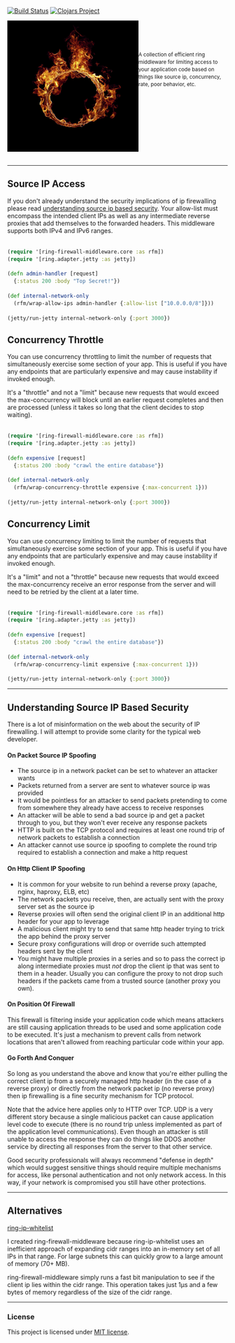 [![Build Status](https://travis-ci.com/rutledgepaulv/ring-firewall-middleware.svg?branch=master)](https://travis-ci.com/rutledgepaulv/ring-firewall-middleware)
[![Clojars Project](https://img.shields.io/clojars/v/org.clojars.rutledgepaulv/ring-firewall-middleware.svg)](https://clojars.org/org.clojars.rutledgepaulv/ring-firewall-middleware)

<img src="./docs/ring-of-fire.jpg" title="brisingr" width="300" height="300" align="left" padding="5px"/>
<small>
<br/><br/><br/><br/>
A collection of efficient ring middleware for limiting access to your application code 
based on things like source ip, concurrency, rate, poor behavior, etc.
</small>
<br clear="all" /><br />

---

## Source IP Access 

If you don't already understand the security implications of ip firewalling please read 
[understanding source ip based security](#understanding-source-ip-based-security). Your 
allow-list must encompass the intended client IPs as well as any intermediate reverse 
proxies that add themselves to the forwarded headers. This middleware supports both IPv4
and IPv6 ranges.

```clojure

(require '[ring-firewall-middleware.core :as rfm])
(require '[ring.adapter.jetty :as jetty])

(defn admin-handler [request]
  {:status 200 :body "Top Secret!"})

(def internal-network-only
  (rfm/wrap-allow-ips admin-handler {:allow-list ["10.0.0.0/8"]}))

(jetty/run-jetty internal-network-only {:port 3000})

```


## Concurrency Throttle

You can use concurrency throttling to limit the number of requests that
simultaneously exercise some section of your app. This is useful if you 
have any endpoints that are particularly expensive and may cause instability 
if invoked enough.

It's a "throttle" and not a "limit" because new requests that would exceed the 
max-concurrency will block until an earlier request completes and then are 
processed (unless it takes so long that the client decides to stop waiting).

```clojure 

(require '[ring-firewall-middleware.core :as rfm])
(require '[ring.adapter.jetty :as jetty])

(defn expensive [request]
  {:status 200 :body "crawl the entire database"})
  
(def internal-network-only
  (rfm/wrap-concurrency-throttle expensive {:max-concurrent 1}))
  
(jetty/run-jetty internal-network-only {:port 3000})

```


## Concurrency Limit

You can use concurrency limiting to limit the number of requests that
simultaneously exercise some section of your app. This is useful if you
have any endpoints that are particularly expensive and may cause instability
if invoked enough.

It's a "limit" and not a "throttle" because new requests that would exceed the
max-concurrency receive an error response from the server and will need to be 
retried by the client at a later time.

```clojure 

(require '[ring-firewall-middleware.core :as rfm])
(require '[ring.adapter.jetty :as jetty])

(defn expensive [request]
  {:status 200 :body "crawl the entire database"})
  
(def internal-network-only
  (rfm/wrap-concurrency-limit expensive {:max-concurrent 1}))
  
(jetty/run-jetty internal-network-only {:port 3000})

```

---

## Understanding Source IP Based Security

There is a lot of misinformation on the web about the security of IP firewalling. I will
attempt to provide some clarity for the typical web developer.

#### On Packet Source IP Spoofing

- The source ip in a network packet can be set to whatever an attacker wants
- Packets returned from a server are sent to whatever source ip was provided
- It would be pointless for an attacker to send packets pretending to come from somewhere they already have access to receive responses
- An attacker will be able to send a bad source ip and get a packet through to you, but they won't ever receive any response packets
- HTTP is built on the TCP protocol and requires at least one round trip of network packets to establish a connection
- An attacker cannot use source ip spoofing to complete the round trip required to establish a connection and make a http request

#### On Http Client IP Spoofing

- It is common for your website to run behind a reverse proxy (apache, nginx, haproxy, ELB, etc)
- The network packets you receive, then, are actually sent with the proxy server set as the source ip
- Reverse proxies will often send the original client IP in an additional http header for your app to leverage
- A malicious client might try to send that same http header trying to trick the app behind the proxy server
- Secure proxy configurations will drop or override such attempted headers sent by the client
- You might have multiple proxies in a series and so to pass the correct ip along intermediate proxies must 
*not* drop the client ip that was sent to them in a header. Usually you can configure the proxy to not drop
such headers if the packets came from a trusted source (another proxy you own).

#### On Position Of Firewall

This firewall is filtering inside your application code which means attackers are still causing
application threads to be used and some application code to be executed. It's just a mechanism to 
prevent calls from network locations that aren't allowed from reaching particular code within your app.

#### Go Forth And Conquer

So long as you understand the above and know that you're either pulling the correct client ip from a securely 
managed http header (in the case of a reverse proxy) or directly from the network packet ip (no reverse proxy) 
then ip firewalling is a fine security mechanism for TCP protocol. 

Note that the advice here applies only to HTTP over TCP. UDP is a very different story because a single 
malicious packet can cause application level code to execute (there is no round trip unless implemented as 
part of the application level communications). Even though an attacker is still unable to access the 
response they can do things like DDOS another service by directing all responses from the server to that 
other service.

Good security professionals will always recommend "defense in depth" which would suggest sensitive things should 
require multiple mechanisms for access, like personal authentication and not only network access. In this way, 
if your network is compromised you still have other protections.

---

## Alternatives

[ring-ip-whitelist](https://github.com/danielcompton/ring-ip-whitelist)

I created ring-firewall-middleware because ring-ip-whitelist uses an inefficient approach
of expanding cidr ranges into an in-memory set of all IPs in that range. For large subnets 
this can quickly grow to a large amount of memory (70+ MB).

ring-firewall-middleware simply runs a fast bit manipulation to see if the client ip lies
within the cidr range. This operation takes just 1μs and a few bytes of memory regardless
of the size of the cidr range.

---

### License

This project is licensed under [MIT license](http://opensource.org/licenses/MIT).
